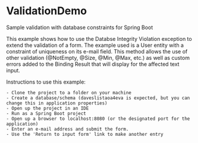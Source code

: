 # ValidationDemo
Sample validation with database constraints for Spring Boot

This example shows how to use the Databse Integrity Violation exception to extend the validation of a form. The example used is a User entity with a constraint of uniqueness on its e-mail field. 
This method allows the use of other validation (@NotEmpty, @Size, @Min, @Max, etc.) as well as custom errors added to the Binding Result that will display for the affected text input. 

Instructions to use this example: 

    - Clone the project to a folder on your machine 
    - Create a database/schema (daveslistaoa4eva is expected, but you can change this in application properties)
    - Open up the project in an IDE 
    - Run as a Spring Boot project 
    - Open up a browser to localhost:8080 (or the designated port for the application) 
    - Enter an e-mail address and submit the form. 
    - Use the 'Return to input form' link to make another entry 
